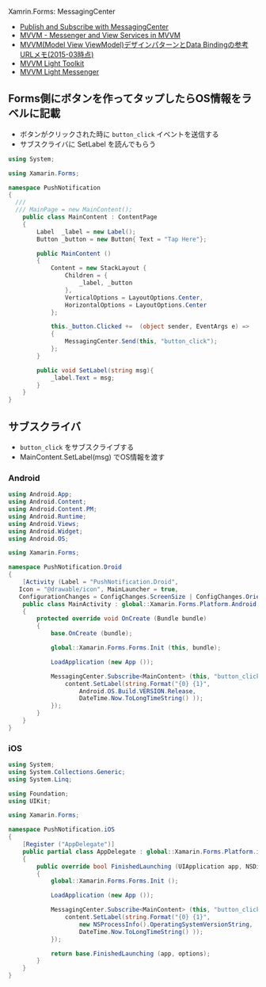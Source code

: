 Xamrin.Forms: MessagingCenter

- [Publish and Subscribe with MessagingCenter](https://developer.xamarin.com/guides/xamarin-forms/messaging-center/)
- [MVVM - Messenger and View Services in MVVM](https://msdn.microsoft.com/ja-jp/magazine/jj694937.aspx)
- [MVVM(Model View ViewModel)デザインパターンとData Bindingの参考URLメモ(2015-03時点)](http://hblog.glamenv-septzen.info/entry/2015/03/29/232520)
- [MVVM Light Toolkit](http://www.mvvmlight.net/)
- [MVVM Light Messenger](http://wpfapptutorial.com/mvvm-light-messenger) 

## Forms側にボタンを作ってタップしたらOS情報をラベルに記載

- ボタンがクリックされた時に `button_click` イベントを送信する
- サブスクライバに SetLabel を読んでもらう

~~~csharp
using System;

using Xamarin.Forms;

namespace PushNotification
{
  ///
  /// MainPage = new MainContent();
	public class MainContent : ContentPage
	{
		Label  _label = new Label();
		Button _button = new Button{ Text = "Tap Here"};

		public MainContent ()
		{
			Content = new StackLayout {
				Children = {
					_label, _button
				},        
				VerticalOptions = LayoutOptions.Center,
				HorizontalOptions = LayoutOptions.Center					
			};

			this._button.Clicked +=  (object sender, EventArgs e) =>
			{
				MessagingCenter.Send(this, "button_click");
			};
		}

		public void SetLabel(string msg){
			_label.Text = msg;
		}
	}
}
~~~

## サブスクライバ

- `button_click` をサブスクライブする
- MainContent.SetLabel(msg) でOS情報を渡す

### Android

~~~csharp
using Android.App;
using Android.Content;
using Android.Content.PM;
using Android.Runtime;
using Android.Views;
using Android.Widget;
using Android.OS;

using Xamarin.Forms;

namespace PushNotification.Droid
{
	[Activity (Label = "PushNotification.Droid",
   Icon = "@drawable/icon", MainLauncher = true,
   ConfigurationChanges = ConfigChanges.ScreenSize | ConfigChanges.Orientation)]
	public class MainActivity : global::Xamarin.Forms.Platform.Android.FormsApplicationActivity
	{
		protected override void OnCreate (Bundle bundle)
		{
			base.OnCreate (bundle);

			global::Xamarin.Forms.Forms.Init (this, bundle);

			LoadApplication (new App ());

			MessagingCenter.Subscribe<MainContent> (this, "button_click", (content) => {
				content.SetLabel(string.Format("{0} {1}",
					Android.OS.Build.VERSION.Release,
					DateTime.Now.ToLongTimeString() ));
			});
		}
	}
}
~~~

### iOS

~~~csharp
using System;
using System.Collections.Generic;
using System.Linq;

using Foundation;
using UIKit;

using Xamarin.Forms;

namespace PushNotification.iOS
{
	[Register ("AppDelegate")]
	public partial class AppDelegate : global::Xamarin.Forms.Platform.iOS.FormsApplicationDelegate
	{
		public override bool FinishedLaunching (UIApplication app, NSDictionary options)
		{
			global::Xamarin.Forms.Forms.Init ();

			LoadApplication (new App ());

			MessagingCenter.Subscribe<MainContent> (this, "button_click", (content) => {
				content.SetLabel(string.Format("{0} {1}",
					new NSProcessInfo().OperatingSystemVersionString,
					DateTime.Now.ToLongTimeString() ));
			});

			return base.FinishedLaunching (app, options);
		}
	}
}
~~~
	